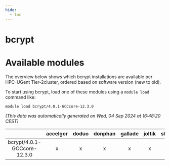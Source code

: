 ```yaml
---
hide:
  - toc
---
```


bcrypt
======

# Available modules


The overview below shows which bcrypt installations are available per HPC-UGent Tier-2cluster, ordered based on software version (new to old).

To start using bcrypt, load one of these modules using a `module load` command like:

```shell
module load bcrypt/4.0.1-GCCcore-12.3.0
```

*(This data was automatically generated on Wed, 04 Sep 2024 at 16:48:20 CEST)*  

| |accelgor|doduo|donphan|gallade|joltik|shinx|skitty|
| :---: | :---: | :---: | :---: | :---: | :---: | :---: | :---: |
|bcrypt/4.0.1-GCCcore-12.3.0|x|x|x|x|x|x|x|
